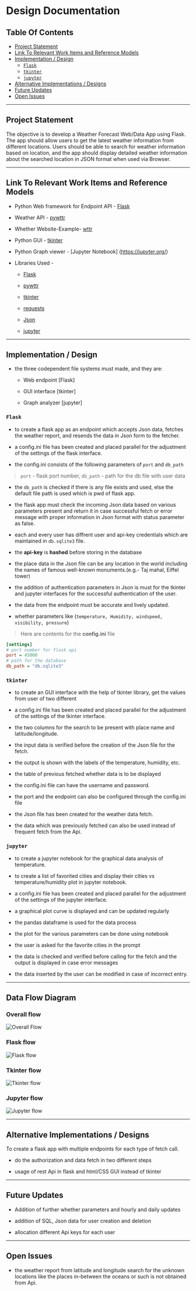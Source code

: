 # Design Documentation

## Table Of Contents
* [Project Statement](#project-statement)
* [Link To Relevant Work Items and Reference Models](#link-to-relevant-work-items-and-reference-models)
* [Implementation / Design](#implementation---design)
    + [`Flask`](#-flask-)
    + [`tkinter`](#-tkinter-)
    + [`jupyter`](#-jupyter-)
* [Alternative Implementations / Designs](#alternative-implementations---designs)
* [Future Updates](#future-updates)
* [Open Issues](#open-issues)


---

## Project Statement

The objective is to develop a Weather Forecast Web/Data App using Flask. The app should allow users to get the latest weather information from different locations. Users should be able to search for weather information based on location, and the app should display detailed weather information about the searched location in JSON format when used via Browser.

---

## Link To Relevant Work Items and Reference Models

- Python Web framework for Endpoint API - [Flask](https://flask.palletsprojects.com/en/2.2.x/)

- Weather API - [pywttr](https://pypi.org/project/pywttr/)

- Whether Website-Example- [wttr](https://wttr.in/)

- Python GUI - [tkinter](https://docs.python.org/3/library/tkinter.html)

- Python Graph viewer - [Jupyter Notebook] (<https://jupyter.org/>)  

- Libraries Used -

  - [Flask](https://pypi.org/project/Flask/)

  - [pywttr](https://pypi.org/project/pywttr/)

  - [tkinter](https://docs.python.org/3/library/tkinter.html#module-tkinter)

  - [requests](https://pypi.org/project/requests/)

  - [Json](https://docs.python.org/3/library/json.html)

  - [jupyter](https://pypi.org/project/jupyter/)

---

## Implementation / Design

- the three codependent file systems must made, and they are:

  - Web endpoint [Flask]

  - GUI interface [tkinter]

  - Graph analyzer [jupyter]

### `Flask`  

- to create a flask app as an endpoint which accepts Json data, fetches the weather report, and resends the data in Json form to the fetcher.

- a config.ini file has been created and placed parallel for the adjustment of the settings of the flask interface.

- the config.ini consists of the following parameters of `port` and `db_path`

> `port` - flask port number, `db_path` - path for the db file with user data

- the `db_path` is checked if there is any file exists and used, else the default file path is used which is pwd of flask app.

- the flask app must check the incoming Json data based on various parameters present and return it in case successful fetch or error message with proper information in Json format with status parameter as false.

- each and every user has diffrent user and api-key credentials which are maintained in `db.sqlite3` file.

- the **api-key** is **hashed** before storing in the database

- the place data in the Json file can be any location in the world including the names of famous well-known monuments.(e.g.- Taj mahal, Eiffel tower)

- the addition of authentication parameters in Json is must for the tkinter and jupyter interfaces for the successful authentication of the user.

- the data from the endpoint must be accurate and lively updated.

- whether parameters like (`temperature, Humidity, windspeed, visibility, pressure`)  

> Here are contents for the **config.ini** file
 ```ini
[settings]
# port number for flask api
port = 45000
# path for the database
db_path = "db.sqlite3"
```

### `tkinter`  

- to create an GUI interface with the help of tkinter library, get the values from user of two different

- a config.ini file has been created and placed parallel for the adjustment of the settings of the tkinter interface.

- the two columns for the search to be present with place name and latitude/longitude.

- the input data is verified before the creation of the Json file for the fetch.

- the output is shown with the labels of the temperature, humidity, etc.

- the table of previous fetched whether data is to be displayed

- the config.ini file can have the username and password.

- the port and the endpoint can also be configured through the config.ini file

- the Json file has been created for the weather data fetch.

- the data which was previously fetched can also be used instead of frequent fetch from the Api.

### `jupyter`  

- to create a jupyter notebook for the graphical data analysis of temperature.

- to create a list of favorited cities and display their cities vs temperature/humidity plot in jupyter notebook.

- a config.ini file has been created and placed parallel for the adjustment of the settings of the jupyter interface.  

- a graphical plot curve is displayed and can be updated regularly

- the pandas dataframe is used for the data process

- the plot for the various parameters can be done using notebook

- the user is asked for the favorite cities in the prompt

- the data is checked and verified before calling for the fetch and the output is displayed in case error messages

- the data inserted by the user can be modified in case of incorrect entry.

---

## Data Flow Diagram

### Overall flow
![Overall Flow](/docs/images/full%20data%20flow.png)

### Flask flow
![Flask flow](/docs/images/flask.png)

### Tkinter flow
![Tkinter flow](/docs/images/tkinter.png)

### Jupyter flow
![Jupyter flow](/docs/images/jupyter.png)

---

## Alternative Implementations / Designs  

To create a flask app with multiple endpoints for each type of fetch call.

- do the authorization and data fetch in two different steps

- usage of rest Api in flask and html/CSS GUI instead of tkinter

---

## Future Updates

- Addition of further whether parameters and hourly and daily updates

- addition of SQL, Json data for user creation and deletion  

- allocation different Api keys for each user

---

## Open Issues

- the weather report from latitude and longitude search for the unknown locations like the places in-between the oceans or such is not obtained from Api.
